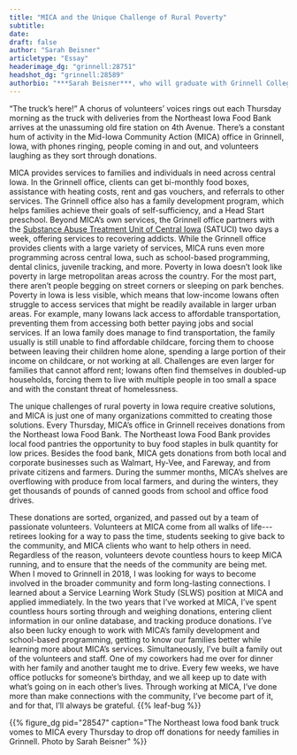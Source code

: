 ```yaml
---
title: "MICA and the Unique Challenge of Rural Poverty"
subtitle:
date: 
draft: false
author: "Sarah Beisner"
articletype: "Essay"
headerimage_dg: "grinnell:28751"
headshot_dg: "grinnell:28589"
authorbio: "***Sarah Beisner***, who will graduate with Grinnell College’s class of 2022, is a Psychology and Spanish double major from Denton, TX. She has worked at [Mid-Iowa Community Action](https://www.micaonline.org/) (MICA) through the College’s Service Learning Work Study program since August 2018. Beside her work at MICA, Sarah runs Cross Country and Track and is involved in the low-income, first-generation community on campus."
---
```


“The truck’s here!” A chorus of volunteers’ voices rings out each Thursday morning as the truck with deliveries from the Northeast Iowa Food Bank arrives at the unassuming old fire station on 4th Avenue. There’s a constant hum of activity in the Mid-Iowa Community Action (MICA) office in Grinnell, Iowa, with phones ringing, people coming in and out, and volunteers laughing as they sort through donations.  

MICA provides services to families and individuals in need across central Iowa. In the Grinnell office, clients can get bi-monthly food boxes, assistance with heating costs, rent and gas vouchers, and referrals to other services. The Grinnell office also has a family development program, which helps families achieve their goals of self-sufficiency, and a Head Start preschool. Beyond MICA’s own services, the Grinnell office partners with the [Substance Abuse Treatment Unit of Central Iowa](https://www.satuci.com/) (SATUCI) two days a week, offering services to recovering addicts. While the Grinnell office provides clients with a large variety of services, MICA runs even more programming across central Iowa, such as school-based programming, dental clinics, juvenile tracking, and more. 
Poverty in Iowa doesn’t look like poverty in large metropolitan areas across the country. For the most part, there aren’t people begging on street corners or sleeping on park benches. Poverty in Iowa is less visible, which means that low-income Iowans often struggle to access services that might be readily available in larger urban areas. For example, many Iowans lack access to affordable transportation, preventing them from accessing both better paying jobs and social services. If an Iowa family does manage to find transportation, the family usually is still unable to find affordable childcare, forcing them to choose between leaving their children home alone, spending a large portion of their income on childcare, or not working at all. Challenges are even larger for families that cannot afford rent; Iowans often find themselves in doubled-up households, forcing them to live with multiple people in too small a space and with the constant threat of homelessness.  

The unique challenges of rural poverty in Iowa require creative solutions, and MICA is just one of many organizations committed to creating those solutions. Every Thursday, MICA’s office in Grinnell receives donations from the Northeast Iowa Food Bank. The Northeast Iowa Food Bank provides local food pantries the opportunity to buy food staples in bulk quantity for low prices. Besides the food bank, MICA gets donations from both local and corporate businesses such as Walmart, Hy-Vee, and Fareway, and from private citizens and farmers. During the summer months, MICA’s shelves are overflowing with produce from local farmers, and during the winters, they get thousands of pounds of canned goods from school and office food drives.  

These  donations  are  sorted,  organized,  and  passed out by a team of passionate volunteers. Volunteers at MICA come from all walks of life---retirees looking for a way to pass the time, students seeking to give back to the community, and MICA clients who want to help others in need. Regardless of the reason, volunteers devote countless hours to keep MICA running, and to ensure that the needs of the community are being met.
When I moved to Grinnell in 2018, I was looking for ways to become involved in the broader community and form long-lasting connections. I learned about a Service Learning Work Study (SLWS) position at MICA and applied immediately. In the two years that I’ve worked at MICA, I’ve spent countless hours sorting through and weighing donations, entering client information in our online database, and tracking produce donations. I’ve also been lucky enough to work with  MICA’s  family  development  and  school-based  programming, getting to know our families better while learning more about MICA’s services. Simultaneously, I’ve built a family out of the volunteers and staff. One of my coworkers had me over for dinner with her family and another taught me to drive. Every few weeks, we have office potlucks for someone’s birthday, and we all keep up to date with what’s going on in each other’s lives. Through working at MICA, I’ve done more than make connections with the community, I’ve become part of it, and for that, I’ll always be grateful. {{% leaf-bug %}}

{{% figure_dg pid="28547" caption="The Northeast Iowa food bank truck vomes to MICA every Thursday to drop off donations for needy families in Grinnell. Photo by Sarah Beisner" %}}

